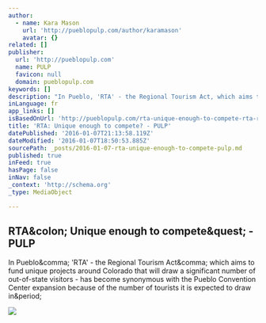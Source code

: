 ```yaml
---
author:
  - name: Kara Mason
    url: 'http://pueblopulp.com/author/karamason'
    avatar: {}
related: []
publisher:
  url: 'http://pueblopulp.com'
  name: PULP
  favicon: null
  domain: pueblopulp.com
keywords: []
description: "In Pueblo, 'RTA' - the Regional Tourism Act, which aims to fund unique projects around Colorado that will draw a significant number of out-of-state visitors - has become synonymous with the Pueblo Convention Center expansion because of the number of tourists it is expected to draw in."
inLanguage: fr
app_links: []
isBasedOnUrl: 'http://pueblopulp.com/rta-unique-enough-to-compete-rta-regional-tourism-act-pueblo-convention-center'
title: 'RTA: Unique enough to compete? - PULP'
datePublished: '2016-01-07T21:13:58.119Z'
dateModified: '2016-01-07T18:50:53.885Z'
sourcePath: _posts/2016-01-07-rta-unique-enough-to-compete-pulp.md
published: true
inFeed: true
hasPage: false
inNav: false
_context: 'http://schema.org'
_type: MediaObject

---
```

<article style=""><h1>RTA&amp;colon; Unique enough to compete&amp;quest; - PULP</h1><p>In Pueblo&amp;comma; 'RTA' - the Regional Tourism Act&amp;comma; which aims to fund unique projects around Colorado that will draw a significant number of out-of-state visitors - has become synonymous with the Pueblo Convention Center expansion because of the number of tourists it is expected to draw in&amp;period;</p><img src="http://i2.wp.com/pueblopulp.com/wp-content/uploads/2016/01/2011-02-25-Pueblo-RTA-Perspective-sized.jpg?resize=1024%2C762" /></article>